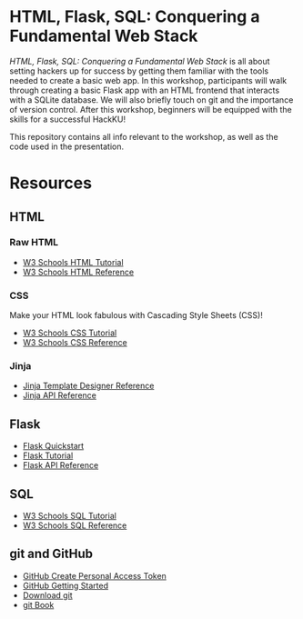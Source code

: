 # HTML, Flask, SQL: Conquering a Fundamental Web Stack

*HTML, Flask, SQL: Conquering a Fundamental Web Stack* is all about setting hackers up for success 
by getting them familiar with the tools needed to create a basic web app.
In this workshop, participants will walk through creating a basic Flask app with an HTML frontend that interacts with a SQLite 
database. We will also briefly touch on git and the importance of version control. 
After this workshop, beginners will be equipped with the skills for a successful HackKU! 

This repository contains all info relevant to the workshop, as well as the code used in the presentation.

# Resources

## HTML
### Raw HTML
* [W3 Schools HTML Tutorial](https://www.w3schools.com/html/default.asp)
* [W3 Schools HTML Reference](https://www.w3schools.com/tags/default.asp)

### CSS
Make your HTML look fabulous with Cascading Style Sheets (CSS)!
* [W3 Schools CSS Tutorial](https://www.w3schools.com/css/default.asp)
* [W3 Schools CSS Reference](https://www.w3schools.com/cssref/index.php)


### Jinja
* [Jinja Template Designer Reference](https://jinja.palletsprojects.com/en/3.1.x/templates/)
* [Jinja API Reference](https://jinja.palletsprojects.com/en/3.1.x/api/#)

## Flask
* [Flask Quickstart](https://flask.palletsprojects.com/en/2.2.x/quickstart/#)
* [Flask Tutorial](https://flask.palletsprojects.com/en/2.2.x/tutorial/)
* [Flask API Reference](https://flask.palletsprojects.com/en/2.2.x/#api-reference)

## SQL
* [W3 Schools SQL Tutorial](https://www.w3schools.com/sql/default.asp)
* [W3 Schools SQL Reference](https://www.w3schools.com/sql/sql_ref_keywords.asp)

## git and GitHub
* [GitHub Create Personal Access Token](https://docs.github.com/en/authentication/keeping-your-account-and-data-secure/creating-a-personal-access-token#creating-a-personal-access-token-classic)
* [GitHub Getting Started](https://docs.github.com/en/get-started/onboarding/getting-started-with-your-github-account)
* [Download git](https://git-scm.com/downloads)
* [git Book](https://git-scm.com/book/en/v2)

